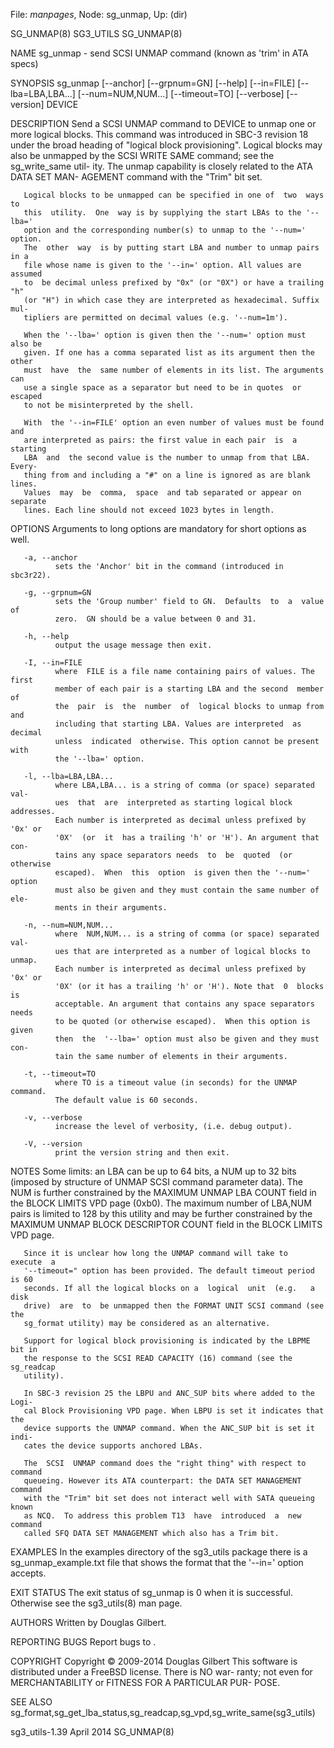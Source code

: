 File: *manpages*,  Node: sg_unmap,  Up: (dir)

SG_UNMAP(8)                        SG3_UTILS                       SG_UNMAP(8)



NAME
       sg_unmap - send SCSI UNMAP command (known as 'trim' in ATA specs)

SYNOPSIS
       sg_unmap      [--anchor]     [--grpnum=GN]     [--help]     [--in=FILE]
       [--lba=LBA,LBA...]   [--num=NUM,NUM...]   [--timeout=TO]    [--verbose]
       [--version] DEVICE

DESCRIPTION
       Send  a  SCSI  UNMAP  command  to  DEVICE  to unmap one or more logical
       blocks. This command was introduced in  SBC-3  revision  18  under  the
       broad  heading of "logical block provisioning". Logical blocks may also
       be unmapped by the SCSI WRITE SAME command; see the sg_write_same util-
       ity.  The  unmap capability is closely related to the ATA DATA SET MAN-
       AGEMENT command with the "Trim" bit set.

       Logical blocks to be unmapped can be specified in one of  two  ways  to
       this  utility.  One  way is by supplying the start LBAs to the '--lba='
       option and the corresponding number(s) to unmap to the '--num=' option.
       The  other  way  is by putting start LBA and number to unmap pairs in a
       file whose name is given to the '--in=' option. All values are  assumed
       to  be decimal unless prefixed by "0x" (or "0X") or have a trailing "h"
       (or "H") in which case they are interpreted as hexadecimal. Suffix mul-
       tipliers are permitted on decimal values (e.g. '--num=1m').

       When the '--lba=' option is given then the '--num=' option must also be
       given. If one has a comma separated list as its argument then the other
       must  have  the  same number of elements in its list. The arguments can
       use a single space as a separator but need to be in quotes  or  escaped
       to not be misinterpreted by the shell.

       With  the '--in=FILE' option an even number of values must be found and
       are interpreted as pairs: the first value in each pair  is  a  starting
       LBA  and  the second value is the number to unmap from that LBA. Every-
       thing from and including a "#" on a line is ignored as are blank lines.
       Values  may  be  comma,  space  and tab separated or appear on separate
       lines. Each line should not exceed 1023 bytes in length.

OPTIONS
       Arguments to long options are mandatory for short options as well.

       -a, --anchor
              sets the 'Anchor' bit in the command (introduced in sbc3r22).

       -g, --grpnum=GN
              sets the 'Group number' field to GN.  Defaults  to  a  value  of
              zero.  GN should be a value between 0 and 31.

       -h, --help
              output the usage message then exit.

       -I, --in=FILE
              where  FILE is a file name containing pairs of values. The first
              member of each pair is a starting LBA and the second  member  of
              the  pair  is  the  number  of  logical blocks to unmap from and
              including that starting LBA. Values are interpreted  as  decimal
              unless  indicated  otherwise. This option cannot be present with
              the '--lba=' option.

       -l, --lba=LBA,LBA...
              where LBA,LBA... is a string of comma (or space) separated  val-
              ues  that  are  interpreted as starting logical block addresses.
              Each number is interpreted as decimal unless prefixed by '0x' or
              '0X'  (or  it  has a trailing 'h' or 'H'). An argument that con-
              tains any space separators needs  to  be  quoted  (or  otherwise
              escaped).  When  this  option  is given then the '--num=' option
              must also be given and they must contain the same number of ele-
              ments in their arguments.

       -n, --num=NUM,NUM...
              where  NUM,NUM... is a string of comma (or space) separated val-
              ues that are interpreted as a number of logical blocks to unmap.
              Each number is interpreted as decimal unless prefixed by '0x' or
              '0X' (or it has a trailing 'h' or 'H'). Note that  0  blocks  is
              acceptable. An argument that contains any space separators needs
              to be quoted (or otherwise escaped).  When this option is  given
              then  the  '--lba=' option must also be given and they must con-
              tain the same number of elements in their arguments.

       -t, --timeout=TO
              where TO is a timeout value (in seconds) for the UNMAP  command.
              The default value is 60 seconds.

       -v, --verbose
              increase the level of verbosity, (i.e. debug output).

       -V, --version
              print the version string and then exit.

NOTES
       Some  limits: an LBA can be up to 64 bits, a NUM up to 32 bits (imposed
       by structure of UNMAP SCSI command parameter data). The NUM is  further
       constrained  by  the  MAXIMUM UNMAP LBA COUNT field in the BLOCK LIMITS
       VPD page (0xb0). The maximum number of LBA,NUM pairs is limited to  128
       by  this  utility  and  may be further constrained by the MAXIMUM UNMAP
       BLOCK DESCRIPTOR COUNT field in the BLOCK LIMITS VPD page.

       Since it is unclear how long the UNMAP command will take to  execute  a
       '--timeout=" option has been provided. The default timeout period is 60
       seconds. If all the logical blocks on a  logical  unit  (e.g.   a  disk
       drive)  are  to  be unmapped then the FORMAT UNIT SCSI command (see the
       sg_format utility) may be considered as an alternative.

       Support for logical block provisioning is indicated by the LBPME bit in
       the response to the SCSI READ CAPACITY (16) command (see the sg_readcap
       utility).

       In SBC-3 revision 25 the LBPU and ANC_SUP bits where added to the Logi-
       cal Block Provisioning VPD page. When LBPU is set it indicates that the
       device supports the UNMAP command. When the ANC_SUP bit is set it indi-
       cates the device supports anchored LBAs.

       The  SCSI  UNMAP command does the "right thing" with respect to command
       queueing. However its ATA counterpart: the DATA SET MANAGEMENT  command
       with the "Trim" bit set does not interact well with SATA queueing known
       as NCQ.  To address this problem T13  have  introduced  a  new  command
       called SFQ DATA SET MANAGEMENT which also has a Trim bit.

EXAMPLES
       In  the  examples  directory  of  the  sg3_utils  package  there  is  a
       sg_unmap_example.txt file that shows the format that the '--in=' option
       accepts.

EXIT STATUS
       The  exit  status of sg_unmap is 0 when it is successful. Otherwise see
       the sg3_utils(8) man page.

AUTHORS
       Written by Douglas Gilbert.

REPORTING BUGS
       Report bugs to <dgilbert at interlog dot com>.

COPYRIGHT
       Copyright © 2009-2014 Douglas Gilbert
       This software is distributed under a FreeBSD license. There is NO  war-
       ranty;  not  even  for MERCHANTABILITY or FITNESS FOR A PARTICULAR PUR-
       POSE.

SEE ALSO
       sg_format,sg_get_lba_status,sg_readcap,sg_vpd,sg_write_same(sg3_utils)



sg3_utils-1.39                    April 2014                       SG_UNMAP(8)

